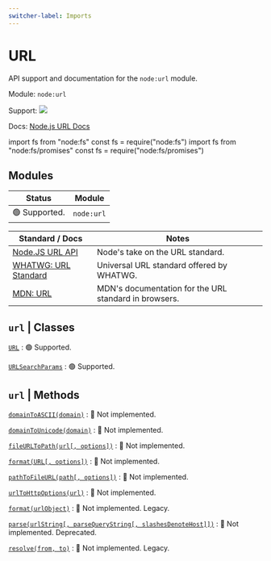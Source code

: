 ```yaml
---
switcher-label: Imports
---
```


# URL

API support and documentation for the `node:url` module.

<tldr>
    <p>Module: <code>node:url</code></p>
    <p>Support: <img style="inline" src="https://img.shields.io/badge/-alpha-blue" /></p>
    <p>Docs: <a href="https://nodejs.org/api/url.html">Node.js URL Docs</a></p>
</tldr>

<code-block lang="javascript" switcher-key="ESM">import fs from "node:fs"</code-block>
<code-block lang="javascript" switcher-key="CJS">const fs = require("node:fs")</code-block>
<code-block lang="javascript" switcher-key="ESM">import fs from "node:fs/promises"</code-block>
<code-block lang="javascript" switcher-key="CJS">const fs = require("node:fs/promises")</code-block>

## Modules

| Status         | Module      |
|----------------|-------------|
| 🟢 Supported.  | `node:url`  |

| Standard / Docs                                                  | Notes                                                 |
|------------------------------------------------------------------|-------------------------------------------------------|
| [Node.JS URL API](https://nodejs.org/api/url.html)               | Node's take on the URL standard.                      |
| [WHATWG: URL Standard](https://url.spec.whatwg.org/)             | Universal URL standard offered by WHATWG.             |
| [MDN: URL](https://developer.mozilla.org/en-US/docs/Web/API/URL) | MDN's documentation for the URL standard in browsers. |

## `url` | Classes

[`URL`](https://nodejs.org/api/url.html#class-url)
: 🟢 Supported.

[`URLSearchParams`](https://nodejs.org/api/url.html#class-urlsearchparams)
: 🟢 Supported.

## `url` | Methods

[`domainToASCII(domain)`](https://nodejs.org/api/url.html#urldomaintoasciidomain)
: 🔴 Not implemented.

[`domainToUnicode(domain)`](https://nodejs.org/api/url.html#urldomaintounicodedomain)
: 🔴 Not implemented.

[`fileURLToPath(url[, options])`](https://nodejs.org/api/url.html#urlfileurltopathurl-options)
: 🔴 Not implemented.

[`format(URL[, options])`](https://nodejs.org/api/url.html#urlformaturl-options)
: 🔴 Not implemented.

[`pathToFileURL(path[, options])`](https://nodejs.org/api/url.html#urlpathtofileurlpath-options)
: 🔴 Not implemented.

[`urlToHttpOptions(url)`](https://nodejs.org/api/url.html#urlurltohttpoptionsurl)
: 🔴 Not implemented.

[`format(urlObject)`](https://nodejs.org/api/url.html#urlformaturlobject)
: 🔴 Not implemented. Legacy.

[`parse(urlString[, parseQueryString[, slashesDenoteHost]])`](https://nodejs.org/api/url.html#urlparseurlstring-parsequerystring-slashesdenotehost)
: 🔴 Not implemented. Deprecated.

[`resolve(from, to)`](https://nodejs.org/api/url.html#urlresolvefrom-to)
: 🔴 Not implemented. Legacy.
